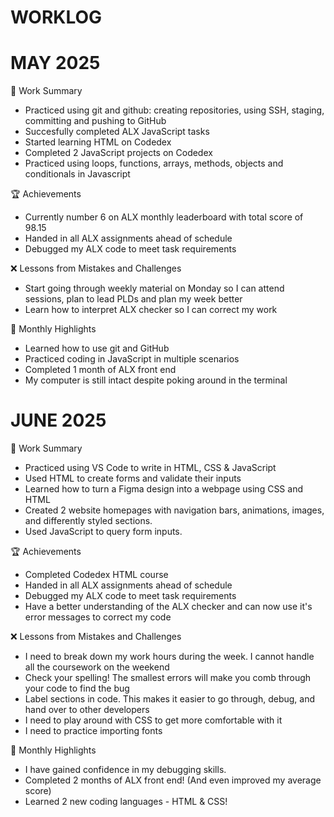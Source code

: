 # WORKLOG

# MAY 2025

📖 Work Summary
- Practiced using git and github: creating repositories, using SSH, staging, committing and pushing to GitHub
- Succesfully completed ALX JavaScript tasks
- Started learning HTML on Codedex
- Completed 2 JavaScript projects on Codedex
- Practiced using loops, functions, arrays, methods, objects and conditionals in Javascript

🏆 Achievements 
-  Currently number 6 on ALX monthly leaderboard with total score of 98.15
-  Handed in all ALX assignments ahead of schedule
-  Debugged my ALX code to meet task requirements

❌ Lessons from Mistakes and Challenges
- Start going through weekly material on Monday so I can attend sessions, plan to lead PLDs and plan my week better
- Learn how to interpret ALX checker so I can correct my work

🌟 Monthly Highlights
- Learned how to use git and GitHub
- Practiced coding in JavaScript in multiple scenarios
- Completed 1 month of ALX front end
- My computer is still intact despite poking around in the terminal


# JUNE 2025

📖 Work Summary
- Practiced using VS Code to write in HTML, CSS & JavaScript
- Used HTML to create forms and validate their inputs
- Learned how to turn a Figma design into a webpage using CSS and HTML
- Created 2 website homepages with navigation bars, animations, images, and differently styled sections.
- Used JavaScript to query form inputs.


🏆 Achievements 
-  Completed Codedex HTML course
-  Handed in all ALX assignments ahead of schedule
-  Debugged my ALX code to meet task requirements
-  Have a better understanding of the ALX checker and can now use it's error messages  to correct my code

❌ Lessons from Mistakes and Challenges
- I need to break down my work hours during the week. I cannot handle all the coursework on the weekend
- Check your spelling! The smallest errors will make you comb through your code to find the bug
- Label sections in code. This makes it easier to go through, debug, and hand over to other developers
- I need to play around with CSS to get more comfortable with it
- I need to practice importing fonts

🌟 Monthly Highlights
- I have gained confidence in my debugging skills.
- Completed 2 months of ALX front end! (And even improved my average score)
- Learned 2 new coding languages - HTML & CSS!
  

